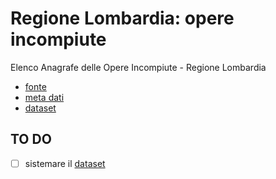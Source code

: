 # Regione Lombardia: opere incompiute

Elenco Anagrafe delle Opere Incompiute - Regione Lombardia

- [fonte](http://www.territorio.regione.lombardia.it/shared/ccurl/482/174/da%20pubblicare%202016%20exportGraduatoriaPdf30_06_2016.pdf)
- [meta dati](dataset-meta.json)
- [dataset](raw-dataset.csv)

## TO DO

- [ ] sistemare il [dataset](raw-dataset.csv)

